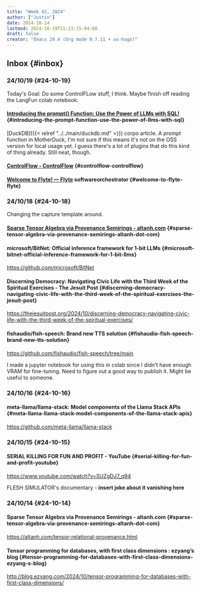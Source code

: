 ```yaml
---
title: "Week 42, 2024"
author: ["Justin"]
date: 2024-10-14
lastmod: 2024-10-19T21:23:15-04:00
draft: false
creator: "Emacs 29.4 (Org mode 9.7.11 + ox-hugo)"
---
```


<div class="outline-1 jvc">

## Inbox {#inbox}

<div class="outline-2 jvc">

### 24/10/19 {#24-10-19}

Today's Goal: Do some ControlFLow stuff, I think. Maybe finish off reading the
LangFun colab notebook.

<div class="outline-3 jvc">

#### [Introducing the prompt() Function: Use the Power of LLMs with SQL!](https://motherduck.com/blog/sql-llm-prompt-function-gpt-models/) {#introducing-the-prompt-function-use-the-power-of-llms-with-sql}

[DuckDB]({{< relref "../../main/duckdb.md" >}}) corpo article. A prompt function in MotherDuck, I'm not sure if this means it's not on the OSS
version for local usage yet. I guess there's a lot of plugins that do this kind
of thing already. Still neat, though.

</div>

<div class="outline-3 jvc">

#### [ControlFlow - ControlFlow](https://controlflow.ai/welcome) {#controlflow-controlflow}


</div>

<div class="outline-3 jvc">

#### [Welcome to Flyte! — Flyte](https://docs.flyte.org/en/latest/index.html) <span class="tag"><span class="software">software</span><span class="orchestrator">orchestrator</span></span> {#welcome-to-flyte-flyte}


</div>

</div>

<div class="outline-2 jvc">

### 24/10/18 {#24-10-18}

Changing the capture template around.

<div class="outline-3 jvc">

#### [Sparse Tensor Algebra via Provenance Semirings - altanh.com](https://altanh.com/tensor-relational-provenance.html) {#sparse-tensor-algebra-via-provenance-semirings-altanh-dot-com}


</div>

<div class="outline-3 jvc">

#### microsoft/BitNet: Official inference framework for 1-bit LLMs {#microsoft-bitnet-official-inference-framework-for-1-bit-llms}

<https://github.com/microsoft/BitNet>

</div>

<div class="outline-3 jvc">

#### Discerning Democracy: Navigating Civic Life with the Third Week of the Spiritual Exercises - The Jesuit Post {#discerning-democracy-navigating-civic-life-with-the-third-week-of-the-spiritual-exercises-the-jesuit-post}

<https://thejesuitpost.org/2024/10/discerning-democracy-navigating-civic-life-with-the-third-week-of-the-spiritual-exercises/>

</div>

<div class="outline-3 jvc">

#### fishaudio/fish-speech: Brand new TTS solution {#fishaudio-fish-speech-brand-new-tts-solution}

<https://github.com/fishaudio/fish-speech/tree/main>

I made a jupyter notebook for using this in colab since I didn't have enough
VRAM for fine-tuning. Need to figure out a good way to publish it. Might be
useful to someone.

</div>

</div>

<div class="outline-2 jvc">

### 24/10/16 {#24-10-16}

<div class="outline-3 jvc">

#### meta-llama/llama-stack: Model components of the Llama Stack APIs {#meta-llama-llama-stack-model-components-of-the-llama-stack-apis}

<https://github.com/meta-llama/llama-stack>

</div>

</div>

<div class="outline-2 jvc">

### 24/10/15 {#24-10-15}

<div class="outline-3 jvc">

#### SERIAL KILLING FOR FUN AND PROFIT - YouTube {#serial-killing-for-fun-and-profit-youtube}

<https://www.youtube.com/watch?v=SUZgDJ7_q94>

FLESH SIMULATOR's documentary - **insert joke about it vanishing here**

</div>

</div>

<div class="outline-2 jvc">

### 24/10/14 {#24-10-14}

<div class="outline-3 jvc">

#### Sparse Tensor Algebra via Provenance Semirings - altanh.com {#sparse-tensor-algebra-via-provenance-semirings-altanh-dot-com}

<https://altanh.com/tensor-relational-provenance.html>

</div>

<div class="outline-3 jvc">

#### Tensor programming for databases, with first class dimensions : ezyang’s blog {#tensor-programming-for-databases-with-first-class-dimensions-ezyang-s-blog}

<http://blog.ezyang.com/2024/10/tensor-programming-for-databases-with-first-class-dimensions/>

</div>

</div>

</div>
